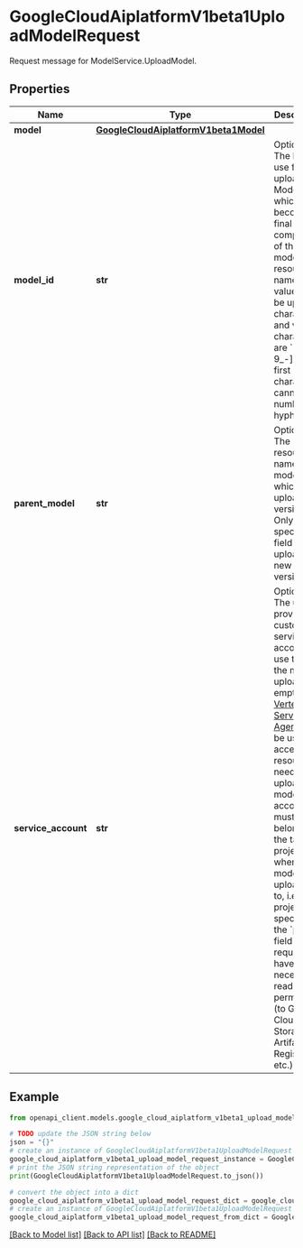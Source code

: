 # GoogleCloudAiplatformV1beta1UploadModelRequest

Request message for ModelService.UploadModel.

## Properties

Name | Type | Description | Notes
------------ | ------------- | ------------- | -------------
**model** | [**GoogleCloudAiplatformV1beta1Model**](GoogleCloudAiplatformV1beta1Model.md) |  | [optional] 
**model_id** | **str** | Optional. The ID to use for the uploaded Model, which will become the final component of the model resource name. This value may be up to 63 characters, and valid characters are &#x60;[a-z0-9_-]&#x60;. The first character cannot be a number or hyphen. | [optional] 
**parent_model** | **str** | Optional. The resource name of the model into which to upload the version. Only specify this field when uploading a new version. | [optional] 
**service_account** | **str** | Optional. The user-provided custom service account to use to do the model upload. If empty, [Vertex AI Service Agent](https://cloud.google.com/vertex-ai/docs/general/access-control#service-agents) will be used to access resources needed to upload the model. This account must belong to the target project where the model is uploaded to, i.e., the project specified in the &#x60;parent&#x60; field of this request and have necessary read permissions (to Google Cloud Storage, Artifact Registry, etc.). | [optional] 

## Example

```python
from openapi_client.models.google_cloud_aiplatform_v1beta1_upload_model_request import GoogleCloudAiplatformV1beta1UploadModelRequest

# TODO update the JSON string below
json = "{}"
# create an instance of GoogleCloudAiplatformV1beta1UploadModelRequest from a JSON string
google_cloud_aiplatform_v1beta1_upload_model_request_instance = GoogleCloudAiplatformV1beta1UploadModelRequest.from_json(json)
# print the JSON string representation of the object
print(GoogleCloudAiplatformV1beta1UploadModelRequest.to_json())

# convert the object into a dict
google_cloud_aiplatform_v1beta1_upload_model_request_dict = google_cloud_aiplatform_v1beta1_upload_model_request_instance.to_dict()
# create an instance of GoogleCloudAiplatformV1beta1UploadModelRequest from a dict
google_cloud_aiplatform_v1beta1_upload_model_request_from_dict = GoogleCloudAiplatformV1beta1UploadModelRequest.from_dict(google_cloud_aiplatform_v1beta1_upload_model_request_dict)
```
[[Back to Model list]](../README.md#documentation-for-models) [[Back to API list]](../README.md#documentation-for-api-endpoints) [[Back to README]](../README.md)


